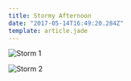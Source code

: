 ```yaml
---
title: Stormy Afternoon
date: "2017-05-14T16:49:20.284Z"
template: article.jade
---
```


![Storm 1](animation-2017-05-14_16-49-20.gif)

![Storm 2](animation-2017-05-14_17-01-53.gif)
